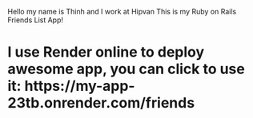 Hello my name is Thinh and I work at Hipvan 
This is my Ruby on Rails Friends List App! 
<h1>I use Render online to deploy awesome app, you can click to use it: https://my-app-23tb.onrender.com/friends </h1>
